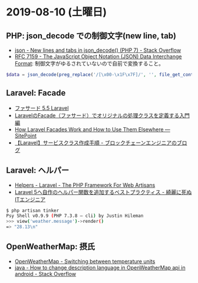 # 2019-08-10 (土曜日)

## PHP: json_decode での制御文字(new line, tab)

- [json - New lines and tabs in json_decode() (PHP 7) - Stack Overflow](https://stackoverflow.com/questions/34486346/new-lines-and-tabs-in-json-decode-php-7)
- [RFC 7159 - The JavaScript Object Notation (JSON) Data Interchange Format](https://tools.ietf.org/html/rfc7159#section-7): 制御文字がゆるされていないので自前で変換すること。

~~~php
$data = json_decode(preg_replace('/[\x00-\x1F\x7F]/', '', file_get_contents('/tmp/source.json')))
~~~

## Laravel: Facade

- [ファサード 5.5 Laravel](https://readouble.com/laravel/5.5/ja/facades.html)
- [LaravelのFacade（ファサード）でオリジナルの処理クラスを定義する入門編](https://www.ritolab.com/entry/88)
- [How Laravel Facades Work and How to Use Them Elsewhere — SitePoint](https://www.sitepoint.com/how-laravel-facades-work-and-how-to-use-them-elsewhere/)
- [【Laravel】サービスクラス作成手順 - ブロックチェーンエンジニアのブログ](https://daiki-sekiguchi.com/2018/08/31/laravel-how-to-make-service-class/)

## Laravel: ヘルパー

- [Helpers - Laravel - The PHP Framework For Web Artisans](https://laravel.com/docs/5.8/helpers)
- [Laravel 5へ自作のヘルパー関数を追加するベストプラクティス - 綺麗に死ぬITエンジニア](https://s8a.jp/laravel-custom-helper)

<script src="https://gist.github.com/hdknr/89f3086bce3dcbb689b10fdd3b4cd9b2.js"></script>

~~~bash
$ php artisan tinker
Psy Shell v0.9.9 (PHP 7.3.8 — cli) by Justin Hileman
>>> view('weather.message')->render()
=> "28.13\n"
~~~

## OpenWeatherMap: 摂氏

- [OpenWeatherMap - Switching between temperature units](https://openweathermap.desk.com/customer/en/portal/articles/1996493-switching-between-temperature-units)
- [java - How to change description language in OpenWeatherMap api in android - Stack Overflow](https://stackoverflow.com/questions/49555188/how-to-change-description-language-in-openweathermap-api-in-android)


<script src="https://gist.github.com/hdknr/abb774a278848925f06894097e6e57e4.js"></script>
